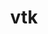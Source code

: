 ---
title: "vtk"
layout: cache
categories: [package, develop]
meta: {"versions": ["8.2.1a", "9.3.1"], "compilers": ["gcc@=11.1.0", "gcc@=11.4.0", "msvc@=19.39.33523"], "oss": ["ubuntu20.04", "ubuntu22.04", "windows10.0.20348"], "platforms": ["linux", "windows"], "targets": ["x86_64", "x86_64_v3"], "stacks": ["data-vis-sdk", "e4s", "root", "windows-vis"], "num_specs": 78, "num_specs_by_stack": {"data-vis-sdk": 36, "root": 78, "e4s": 31, "windows-vis": 11}}
spec_details: [{"hash": "dtibuibyvfxbeoyydvciqwgbn7utls5s", "compiler": "gcc@=11.1.0", "versions": ["8.2.1a"], "os": "ubuntu20.04", "platform": "linux", "target": "x86_64_v3", "variants": ["build_system=cmake", "build_type=Release", "~examples", "~ffmpeg", "generator=make", "~ipo", "+mpi", "+opengl2", "patches=34960ef,36b22cd,3b47ee0,541dc51,760fd6d,9535683,b0c3cea,b790d00", "+python", "~qt", "~xdmf"], "stacks": ["data-vis-sdk", "root"], "size": "-", "tarball": "https://binaries.spack.io/develop/build_cache/linux-ubuntu20.04-x86_64_v3/gcc-11.1.0/vtk-8.2.1a/linux-ubuntu20.04-x86_64_v3-gcc-11.1.0-vtk-8.2.1a-dtibuibyvfxbeoyydvciqwgbn7utls5s.spack"}, {"hash": "qmrg2guao3kcjjprwsbniotdllp6gmqg", "compiler": "gcc@=11.1.0", "versions": ["8.2.1a"], "os": "ubuntu20.04", "platform": "linux", "target": "x86_64_v3", "variants": ["build_system=cmake", "build_type=Release", "~examples", "~ffmpeg", "generator=make", "~ipo", "+mpi", "+opengl2", "patches=34960ef,36b22cd,3b47ee0,541dc51,760fd6d,9535683,a4c63c6,b0c3cea,b790d00", "+python", "~qt", "~xdmf"], "stacks": ["data-vis-sdk", "root"], "size": "-", "tarball": "https://binaries.spack.io/develop/build_cache/linux-ubuntu20.04-x86_64_v3/gcc-11.1.0/vtk-8.2.1a/linux-ubuntu20.04-x86_64_v3-gcc-11.1.0-vtk-8.2.1a-qmrg2guao3kcjjprwsbniotdllp6gmqg.spack"}, {"hash": "ez53ps5dmzhy2ggfinj6kkqxgnhst5b7", "compiler": "gcc@=11.1.0", "versions": ["8.2.1a"], "os": "ubuntu20.04", "platform": "linux", "target": "x86_64_v3", "variants": ["build_system=cmake", "build_type=Release", "~examples", "~ffmpeg", "generator=make", "~ipo", "+mpi", "+opengl2", "patches=34960ef,36b22cd,3b47ee0,541dc51,760fd6d,9535683,b0c3cea,b790d00", "+python", "~qt", "~xdmf"], "stacks": ["data-vis-sdk", "root"], "size": "-", "tarball": "https://binaries.spack.io/develop/build_cache/linux-ubuntu20.04-x86_64_v3/gcc-11.1.0/vtk-8.2.1a/linux-ubuntu20.04-x86_64_v3-gcc-11.1.0-vtk-8.2.1a-ez53ps5dmzhy2ggfinj6kkqxgnhst5b7.spack"}, {"hash": "3dxdlozc6yyfsyhoevqzj4npjmpwhcex", "compiler": "gcc@=11.1.0", "versions": ["8.2.1a"], "os": "ubuntu20.04", "platform": "linux", "target": "x86_64_v3", "variants": ["build_system=cmake", "build_type=Release", "~examples", "~ffmpeg", "generator=make", "~ipo", "+mpi", "+opengl2", "patches=34960ef,36b22cd,3b47ee0,541dc51,760fd6d,9535683,a4c63c6,b0c3cea,b790d00", "+python", "~qt", "~xdmf"], "stacks": ["data-vis-sdk", "root"], "size": "-", "tarball": "https://binaries.spack.io/develop/build_cache/linux-ubuntu20.04-x86_64_v3/gcc-11.1.0/vtk-8.2.1a/linux-ubuntu20.04-x86_64_v3-gcc-11.1.0-vtk-8.2.1a-3dxdlozc6yyfsyhoevqzj4npjmpwhcex.spack"}, {"hash": "7rfsmp5bly45vnjk7fadqe46ulaplkeb", "compiler": "gcc@=11.1.0", "versions": ["8.2.1a"], "os": "ubuntu20.04", "platform": "linux", "target": "x86_64_v3", "variants": ["build_system=cmake", "build_type=Release", "~examples", "~ffmpeg", "generator=make", "~ipo", "+mpi", "+opengl2", "patches=34960ef,36b22cd,3b47ee0,541dc51,760fd6d,9535683,a4c63c6,b0c3cea,b790d00", "+python", "~qt", "~xdmf"], "stacks": ["data-vis-sdk", "root"], "size": "-", "tarball": "https://binaries.spack.io/develop/build_cache/linux-ubuntu20.04-x86_64_v3/gcc-11.1.0/vtk-8.2.1a/linux-ubuntu20.04-x86_64_v3-gcc-11.1.0-vtk-8.2.1a-7rfsmp5bly45vnjk7fadqe46ulaplkeb.spack"}, {"hash": "l4nyo5gpu24xz6gy6cmth3a4hfn2jsd5", "compiler": "gcc@=11.1.0", "versions": ["8.2.1a"], "os": "ubuntu20.04", "platform": "linux", "target": "x86_64_v3", "variants": ["build_system=cmake", "build_type=Release", "~examples", "~ffmpeg", "generator=make", "~ipo", "+mpi", "+opengl2", "patches=34960ef,36b22cd,3b47ee0,541dc51,760fd6d,9535683,a4c63c6,b0c3cea,b790d00", "+python", "~qt", "~xdmf"], "stacks": ["data-vis-sdk", "root"], "size": "-", "tarball": "https://binaries.spack.io/develop/build_cache/linux-ubuntu20.04-x86_64_v3/gcc-11.1.0/vtk-8.2.1a/linux-ubuntu20.04-x86_64_v3-gcc-11.1.0-vtk-8.2.1a-l4nyo5gpu24xz6gy6cmth3a4hfn2jsd5.spack"}, {"hash": "d4slcvg7zuoewefcitapblc2ar3gafff", "compiler": "gcc@=11.1.0", "versions": ["8.2.1a"], "os": "ubuntu20.04", "platform": "linux", "target": "x86_64_v3", "variants": ["build_system=cmake", "build_type=Release", "~examples", "~ffmpeg", "generator=make", "~ipo", "+mpi", "+opengl2", "patches=34960ef,36b22cd,3b47ee0,541dc51,760fd6d,9535683,a4c63c6,b0c3cea,b790d00", "+python", "~qt", "~xdmf"], "stacks": ["data-vis-sdk", "root"], "size": "-", "tarball": "https://binaries.spack.io/develop/build_cache/linux-ubuntu20.04-x86_64_v3/gcc-11.1.0/vtk-8.2.1a/linux-ubuntu20.04-x86_64_v3-gcc-11.1.0-vtk-8.2.1a-d4slcvg7zuoewefcitapblc2ar3gafff.spack"}, {"hash": "ufjmxrrnkblgf4k3mtolgx6u6ohylhej", "compiler": "gcc@=11.1.0", "versions": ["8.2.1a"], "os": "ubuntu20.04", "platform": "linux", "target": "x86_64_v3", "variants": ["build_system=cmake", "build_type=Release", "~examples", "~ffmpeg", "generator=make", "~ipo", "+mpi", "+opengl2", "patches=34960ef,36b22cd,3b47ee0,541dc51,760fd6d,9535683,b0c3cea,b790d00", "+python", "~qt", "~xdmf"], "stacks": ["data-vis-sdk", "root"], "size": "-", "tarball": "https://binaries.spack.io/develop/build_cache/linux-ubuntu20.04-x86_64_v3/gcc-11.1.0/vtk-8.2.1a/linux-ubuntu20.04-x86_64_v3-gcc-11.1.0-vtk-8.2.1a-ufjmxrrnkblgf4k3mtolgx6u6ohylhej.spack"}, {"hash": "y6nl24hauam4zmtglei3w2evdmbswuo7", "compiler": "gcc@=11.1.0", "versions": ["8.2.1a"], "os": "ubuntu20.04", "platform": "linux", "target": "x86_64_v3", "variants": ["build_system=cmake", "build_type=Release", "~examples", "~ffmpeg", "generator=make", "~ipo", "+mpi", "+opengl2", "patches=34960ef,36b22cd,3b47ee0,541dc51,760fd6d,9535683,b0c3cea,b790d00", "+python", "~qt", "~xdmf"], "stacks": ["data-vis-sdk", "root"], "size": "-", "tarball": "https://binaries.spack.io/develop/build_cache/linux-ubuntu20.04-x86_64_v3/gcc-11.1.0/vtk-8.2.1a/linux-ubuntu20.04-x86_64_v3-gcc-11.1.0-vtk-8.2.1a-y6nl24hauam4zmtglei3w2evdmbswuo7.spack"}, {"hash": "5oxscwvuux4hqncyci2eyetj3slgl3sv", "compiler": "gcc@=11.1.0", "versions": ["8.2.1a"], "os": "ubuntu20.04", "platform": "linux", "target": "x86_64_v3", "variants": ["build_system=cmake", "build_type=Release", "~examples", "~ffmpeg", "generator=make", "~ipo", "+mpi", "+opengl2", "patches=34960ef,36b22cd,3b47ee0,541dc51,760fd6d,9535683,a4c63c6,b0c3cea,b790d00", "+python", "~qt", "~xdmf"], "stacks": ["data-vis-sdk", "root"], "size": "-", "tarball": "https://binaries.spack.io/develop/build_cache/linux-ubuntu20.04-x86_64_v3/gcc-11.1.0/vtk-8.2.1a/linux-ubuntu20.04-x86_64_v3-gcc-11.1.0-vtk-8.2.1a-5oxscwvuux4hqncyci2eyetj3slgl3sv.spack"}, {"hash": "2zxckr3oznlnhbnrszmo4cwf24atrv4s", "compiler": "gcc@=11.1.0", "versions": ["8.2.1a"], "os": "ubuntu20.04", "platform": "linux", "target": "x86_64_v3", "variants": ["build_system=cmake", "build_type=Release", "~examples", "~ffmpeg", "generator=make", "~ipo", "+mpi", "+opengl2", "patches=34960ef,36b22cd,3b47ee0,541dc51,760fd6d,9535683,b0c3cea,b790d00", "+python", "~qt", "~xdmf"], "stacks": ["data-vis-sdk", "root"], "size": "-", "tarball": "https://binaries.spack.io/develop/build_cache/linux-ubuntu20.04-x86_64_v3/gcc-11.1.0/vtk-8.2.1a/linux-ubuntu20.04-x86_64_v3-gcc-11.1.0-vtk-8.2.1a-2zxckr3oznlnhbnrszmo4cwf24atrv4s.spack"}, {"hash": "5konkbnrtgwrsnsc4rbsyoocvjajufkx", "compiler": "gcc@=11.1.0", "versions": ["8.2.1a"], "os": "ubuntu20.04", "platform": "linux", "target": "x86_64_v3", "variants": ["build_system=cmake", "build_type=Release", "~examples", "~ffmpeg", "generator=make", "~ipo", "+mpi", "+opengl2", "patches=34960ef,36b22cd,3b47ee0,541dc51,760fd6d,9535683,b0c3cea,b790d00", "+python", "~qt", "~xdmf"], "stacks": ["data-vis-sdk", "root"], "size": "-", "tarball": "https://binaries.spack.io/develop/build_cache/linux-ubuntu20.04-x86_64_v3/gcc-11.1.0/vtk-8.2.1a/linux-ubuntu20.04-x86_64_v3-gcc-11.1.0-vtk-8.2.1a-5konkbnrtgwrsnsc4rbsyoocvjajufkx.spack"}, {"hash": "rowd7y5hitoxj2agwyhzuqrh3qrab4va", "compiler": "gcc@=11.1.0", "versions": ["8.2.1a"], "os": "ubuntu20.04", "platform": "linux", "target": "x86_64_v3", "variants": ["build_system=cmake", "build_type=Release", "~examples", "~ffmpeg", "generator=make", "~ipo", "+mpi", "+opengl2", "patches=34960ef,36b22cd,3b47ee0,541dc51,760fd6d,9535683,a4c63c6,b0c3cea,b790d00", "+python", "~qt", "~xdmf"], "stacks": ["data-vis-sdk", "root"], "size": "-", "tarball": "https://binaries.spack.io/develop/build_cache/linux-ubuntu20.04-x86_64_v3/gcc-11.1.0/vtk-8.2.1a/linux-ubuntu20.04-x86_64_v3-gcc-11.1.0-vtk-8.2.1a-rowd7y5hitoxj2agwyhzuqrh3qrab4va.spack"}, {"hash": "g2eyttvewka2ep6e3tbdpdtwcheh4bjr", "compiler": "gcc@=11.1.0", "versions": ["8.2.1a"], "os": "ubuntu20.04", "platform": "linux", "target": "x86_64_v3", "variants": ["build_system=cmake", "build_type=Release", "~examples", "~ffmpeg", "generator=make", "~ipo", "+mpi", "+opengl2", "patches=34960ef,36b22cd,3b47ee0,541dc51,760fd6d,9535683,b0c3cea,b790d00", "+python", "~qt", "~xdmf"], "stacks": ["data-vis-sdk", "root"], "size": "-", "tarball": "https://binaries.spack.io/develop/build_cache/linux-ubuntu20.04-x86_64_v3/gcc-11.1.0/vtk-8.2.1a/linux-ubuntu20.04-x86_64_v3-gcc-11.1.0-vtk-8.2.1a-g2eyttvewka2ep6e3tbdpdtwcheh4bjr.spack"}, {"hash": "icj5dul5y6lwcwmt6gfgega5arznjcty", "compiler": "gcc@=11.1.0", "versions": ["8.2.1a"], "os": "ubuntu20.04", "platform": "linux", "target": "x86_64_v3", "variants": ["build_system=cmake", "build_type=Release", "~examples", "~ffmpeg", "generator=make", "~ipo", "+mpi", "+opengl2", "patches=34960ef,36b22cd,3b47ee0,541dc51,760fd6d,9535683,b0c3cea,b790d00", "+python", "~qt", "~xdmf"], "stacks": ["data-vis-sdk", "root"], "size": "-", "tarball": "https://binaries.spack.io/develop/build_cache/linux-ubuntu20.04-x86_64_v3/gcc-11.1.0/vtk-8.2.1a/linux-ubuntu20.04-x86_64_v3-gcc-11.1.0-vtk-8.2.1a-icj5dul5y6lwcwmt6gfgega5arznjcty.spack"}, {"hash": "zjivbym7bsezip6czlefxrb2j74d3wta", "compiler": "gcc@=11.1.0", "versions": ["8.2.1a"], "os": "ubuntu20.04", "platform": "linux", "target": "x86_64_v3", "variants": ["build_system=cmake", "build_type=Release", "~examples", "~ffmpeg", "generator=make", "~ipo", "+mpi", "+opengl2", "patches=34960ef,36b22cd,3b47ee0,541dc51,760fd6d,9535683,a4c63c6,b0c3cea,b790d00", "+python", "~qt", "~xdmf"], "stacks": ["data-vis-sdk", "root"], "size": "-", "tarball": "https://binaries.spack.io/develop/build_cache/linux-ubuntu20.04-x86_64_v3/gcc-11.1.0/vtk-8.2.1a/linux-ubuntu20.04-x86_64_v3-gcc-11.1.0-vtk-8.2.1a-zjivbym7bsezip6czlefxrb2j74d3wta.spack"}, {"hash": "rug5hvloqzzkkamncxcxwgkcuigips7i", "compiler": "gcc@=11.1.0", "versions": ["8.2.1a"], "os": "ubuntu20.04", "platform": "linux", "target": "x86_64_v3", "variants": ["build_system=cmake", "build_type=Release", "~examples", "~ffmpeg", "generator=make", "~ipo", "+mpi", "+opengl2", "patches=34960ef,36b22cd,3b47ee0,541dc51,760fd6d,9535683,a4c63c6,b0c3cea,b790d00", "+python", "~qt", "~xdmf"], "stacks": ["data-vis-sdk", "root"], "size": "-", "tarball": "https://binaries.spack.io/develop/build_cache/linux-ubuntu20.04-x86_64_v3/gcc-11.1.0/vtk-8.2.1a/linux-ubuntu20.04-x86_64_v3-gcc-11.1.0-vtk-8.2.1a-rug5hvloqzzkkamncxcxwgkcuigips7i.spack"}, {"hash": "2g5e4v7qqgtekgvmvmh6n62nl7dha2x2", "compiler": "gcc@=11.1.0", "versions": ["8.2.1a"], "os": "ubuntu20.04", "platform": "linux", "target": "x86_64_v3", "variants": ["build_system=cmake", "build_type=Release", "~examples", "~ffmpeg", "generator=make", "~ipo", "+mpi", "+opengl2", "patches=34960ef,36b22cd,3b47ee0,541dc51,760fd6d,9535683,b0c3cea,b790d00", "+python", "~qt", "~xdmf"], "stacks": ["data-vis-sdk", "root"], "size": "-", "tarball": "https://binaries.spack.io/develop/build_cache/linux-ubuntu20.04-x86_64_v3/gcc-11.1.0/vtk-8.2.1a/linux-ubuntu20.04-x86_64_v3-gcc-11.1.0-vtk-8.2.1a-2g5e4v7qqgtekgvmvmh6n62nl7dha2x2.spack"}, {"hash": "vp57fwstsutsqs7uxgyg77hz4zf4zus6", "compiler": "gcc@=11.1.0", "versions": ["8.2.1a"], "os": "ubuntu20.04", "platform": "linux", "target": "x86_64_v3", "variants": ["build_system=cmake", "build_type=Release", "~examples", "~ffmpeg", "generator=make", "~ipo", "+mpi", "+opengl2", "patches=34960ef,36b22cd,3b47ee0,541dc51,760fd6d,9535683,a4c63c6,b0c3cea,b790d00", "+python", "~qt", "~xdmf"], "stacks": ["data-vis-sdk", "root"], "size": "-", "tarball": "https://binaries.spack.io/develop/build_cache/linux-ubuntu20.04-x86_64_v3/gcc-11.1.0/vtk-8.2.1a/linux-ubuntu20.04-x86_64_v3-gcc-11.1.0-vtk-8.2.1a-vp57fwstsutsqs7uxgyg77hz4zf4zus6.spack"}, {"hash": "cdm7afrfrzd4g5gicctfjgar5mdfmkca", "compiler": "gcc@=11.1.0", "versions": ["8.2.1a"], "os": "ubuntu20.04", "platform": "linux", "target": "x86_64_v3", "variants": ["build_system=cmake", "build_type=Release", "~examples", "~ffmpeg", "generator=make", "~ipo", "+mpi", "+opengl2", "patches=34960ef,36b22cd,3b47ee0,541dc51,760fd6d,9535683,b0c3cea,b790d00", "+python", "~qt", "~xdmf"], "stacks": ["data-vis-sdk", "root"], "size": "-", "tarball": "https://binaries.spack.io/develop/build_cache/linux-ubuntu20.04-x86_64_v3/gcc-11.1.0/vtk-8.2.1a/linux-ubuntu20.04-x86_64_v3-gcc-11.1.0-vtk-8.2.1a-cdm7afrfrzd4g5gicctfjgar5mdfmkca.spack"}, {"hash": "f354lxrmbifs6mbyp3jdzyhhwcx3rxuj", "compiler": "gcc@=11.1.0", "versions": ["8.2.1a"], "os": "ubuntu20.04", "platform": "linux", "target": "x86_64_v3", "variants": ["build_system=cmake", "build_type=Release", "~examples", "~ffmpeg", "generator=make", "~ipo", "+mpi", "+opengl2", "patches=34960ef,36b22cd,3b47ee0,541dc51,760fd6d,9535683,b0c3cea,b790d00", "+python", "~qt", "~xdmf"], "stacks": ["data-vis-sdk", "root"], "size": "-", "tarball": "https://binaries.spack.io/develop/build_cache/linux-ubuntu20.04-x86_64_v3/gcc-11.1.0/vtk-8.2.1a/linux-ubuntu20.04-x86_64_v3-gcc-11.1.0-vtk-8.2.1a-f354lxrmbifs6mbyp3jdzyhhwcx3rxuj.spack"}, {"hash": "doqo4ec6kiryiohsnke3qhxxp6ef7w7g", "compiler": "gcc@=11.1.0", "versions": ["8.2.1a"], "os": "ubuntu20.04", "platform": "linux", "target": "x86_64_v3", "variants": ["build_system=cmake", "build_type=Release", "~examples", "~ffmpeg", "generator=make", "~ipo", "+mpi", "+opengl2", "patches=34960ef,36b22cd,3b47ee0,541dc51,760fd6d,9535683,b0c3cea,b790d00", "+python", "~qt", "~xdmf"], "stacks": ["data-vis-sdk", "root"], "size": "-", "tarball": "https://binaries.spack.io/develop/build_cache/linux-ubuntu20.04-x86_64_v3/gcc-11.1.0/vtk-8.2.1a/linux-ubuntu20.04-x86_64_v3-gcc-11.1.0-vtk-8.2.1a-doqo4ec6kiryiohsnke3qhxxp6ef7w7g.spack"}, {"hash": "4ysxcjnktueho24ddtq3gl7qqgodnkoz", "compiler": "gcc@=11.1.0", "versions": ["8.2.1a"], "os": "ubuntu20.04", "platform": "linux", "target": "x86_64_v3", "variants": ["build_system=cmake", "build_type=Release", "~examples", "~ffmpeg", "generator=make", "~ipo", "+mpi", "+opengl2", "patches=34960ef,36b22cd,3b47ee0,541dc51,760fd6d,9535683,a4c63c6,b0c3cea,b790d00", "+python", "~qt", "~xdmf"], "stacks": ["data-vis-sdk", "root"], "size": "-", "tarball": "https://binaries.spack.io/develop/build_cache/linux-ubuntu20.04-x86_64_v3/gcc-11.1.0/vtk-8.2.1a/linux-ubuntu20.04-x86_64_v3-gcc-11.1.0-vtk-8.2.1a-4ysxcjnktueho24ddtq3gl7qqgodnkoz.spack"}, {"hash": "a2fux6iasozuv3na2rk3sx3xywupgswy", "compiler": "gcc@=11.1.0", "versions": ["8.2.1a"], "os": "ubuntu20.04", "platform": "linux", "target": "x86_64_v3", "variants": ["build_system=cmake", "build_type=Release", "~examples", "~ffmpeg", "generator=make", "~ipo", "+mpi", "+opengl2", "patches=34960ef,36b22cd,3b47ee0,541dc51,760fd6d,9535683,b0c3cea,b790d00", "+python", "~qt", "~xdmf"], "stacks": ["data-vis-sdk", "root"], "size": "-", "tarball": "https://binaries.spack.io/develop/build_cache/linux-ubuntu20.04-x86_64_v3/gcc-11.1.0/vtk-8.2.1a/linux-ubuntu20.04-x86_64_v3-gcc-11.1.0-vtk-8.2.1a-a2fux6iasozuv3na2rk3sx3xywupgswy.spack"}, {"hash": "ejtc4grr4k62ml4e4lvunpr45e7azy4h", "compiler": "gcc@=11.1.0", "versions": ["8.2.1a"], "os": "ubuntu20.04", "platform": "linux", "target": "x86_64_v3", "variants": ["build_system=cmake", "build_type=Release", "~examples", "~ffmpeg", "generator=make", "~ipo", "+mpi", "+opengl2", "patches=34960ef,36b22cd,3b47ee0,541dc51,760fd6d,9535683,a4c63c6,b0c3cea,b790d00", "+python", "~qt", "~xdmf"], "stacks": ["data-vis-sdk", "root"], "size": "-", "tarball": "https://binaries.spack.io/develop/build_cache/linux-ubuntu20.04-x86_64_v3/gcc-11.1.0/vtk-8.2.1a/linux-ubuntu20.04-x86_64_v3-gcc-11.1.0-vtk-8.2.1a-ejtc4grr4k62ml4e4lvunpr45e7azy4h.spack"}, {"hash": "rfau7vdsmz7r2hg2epnyhz5kb6k2yek5", "compiler": "gcc@=11.1.0", "versions": ["8.2.1a"], "os": "ubuntu20.04", "platform": "linux", "target": "x86_64_v3", "variants": ["build_system=cmake", "build_type=Release", "~examples", "~ffmpeg", "generator=make", "~ipo", "+mpi", "+opengl2", "patches=34960ef,36b22cd,3b47ee0,541dc51,760fd6d,9535683,a4c63c6,b0c3cea,b790d00", "+python", "~qt", "~xdmf"], "stacks": ["data-vis-sdk", "root"], "size": "-", "tarball": "https://binaries.spack.io/develop/build_cache/linux-ubuntu20.04-x86_64_v3/gcc-11.1.0/vtk-8.2.1a/linux-ubuntu20.04-x86_64_v3-gcc-11.1.0-vtk-8.2.1a-rfau7vdsmz7r2hg2epnyhz5kb6k2yek5.spack"}, {"hash": "mfc7gwpdzh7teaaflryyediux3clozfy", "compiler": "gcc@=11.1.0", "versions": ["8.2.1a"], "os": "ubuntu20.04", "platform": "linux", "target": "x86_64_v3", "variants": ["build_system=cmake", "build_type=Release", "~examples", "~ffmpeg", "generator=make", "~ipo", "+mpi", "+opengl2", "patches=34960ef,36b22cd,3b47ee0,541dc51,760fd6d,9535683,b0c3cea,b790d00", "+python", "~qt", "~xdmf"], "stacks": ["data-vis-sdk", "root"], "size": "-", "tarball": "https://binaries.spack.io/develop/build_cache/linux-ubuntu20.04-x86_64_v3/gcc-11.1.0/vtk-8.2.1a/linux-ubuntu20.04-x86_64_v3-gcc-11.1.0-vtk-8.2.1a-mfc7gwpdzh7teaaflryyediux3clozfy.spack"}, {"hash": "de3zvwvzftijkhsrrp5c7crtta6rezuk", "compiler": "gcc@=11.1.0", "versions": ["8.2.1a"], "os": "ubuntu20.04", "platform": "linux", "target": "x86_64_v3", "variants": ["build_system=cmake", "build_type=Release", "~examples", "~ffmpeg", "generator=make", "~ipo", "+mpi", "+opengl2", "patches=34960ef,36b22cd,3b47ee0,541dc51,760fd6d,9535683,a4c63c6,b0c3cea,b790d00", "+python", "~qt", "~xdmf"], "stacks": ["data-vis-sdk", "root"], "size": "-", "tarball": "https://binaries.spack.io/develop/build_cache/linux-ubuntu20.04-x86_64_v3/gcc-11.1.0/vtk-8.2.1a/linux-ubuntu20.04-x86_64_v3-gcc-11.1.0-vtk-8.2.1a-de3zvwvzftijkhsrrp5c7crtta6rezuk.spack"}, {"hash": "j46ilntk5skrowktciuteau6w3r2bgpr", "compiler": "gcc@=11.1.0", "versions": ["8.2.1a"], "os": "ubuntu20.04", "platform": "linux", "target": "x86_64_v3", "variants": ["build_system=cmake", "build_type=Release", "~examples", "~ffmpeg", "generator=make", "~ipo", "+mpi", "+opengl2", "patches=34960ef,36b22cd,3b47ee0,541dc51,760fd6d,9535683,a4c63c6,b0c3cea,b790d00", "+python", "~qt", "~xdmf"], "stacks": ["data-vis-sdk", "root"], "size": "-", "tarball": "https://binaries.spack.io/develop/build_cache/linux-ubuntu20.04-x86_64_v3/gcc-11.1.0/vtk-8.2.1a/linux-ubuntu20.04-x86_64_v3-gcc-11.1.0-vtk-8.2.1a-j46ilntk5skrowktciuteau6w3r2bgpr.spack"}, {"hash": "bt7pvmhshgf2syqc5gshd775sktir47y", "compiler": "gcc@=11.1.0", "versions": ["8.2.1a"], "os": "ubuntu20.04", "platform": "linux", "target": "x86_64_v3", "variants": ["build_system=cmake", "build_type=Release", "~examples", "~ffmpeg", "generator=make", "~ipo", "+mpi", "+opengl2", "patches=34960ef,36b22cd,3b47ee0,541dc51,760fd6d,9535683,b0c3cea,b790d00", "+python", "~qt", "~xdmf"], "stacks": ["data-vis-sdk", "root"], "size": "-", "tarball": "https://binaries.spack.io/develop/build_cache/linux-ubuntu20.04-x86_64_v3/gcc-11.1.0/vtk-8.2.1a/linux-ubuntu20.04-x86_64_v3-gcc-11.1.0-vtk-8.2.1a-bt7pvmhshgf2syqc5gshd775sktir47y.spack"}, {"hash": "tuh4n52gdtq2xakhuykhijw3vr6a7hfr", "compiler": "gcc@=11.1.0", "versions": ["8.2.1a"], "os": "ubuntu20.04", "platform": "linux", "target": "x86_64_v3", "variants": ["build_system=cmake", "build_type=Release", "~examples", "~ffmpeg", "generator=make", "~ipo", "+mpi", "+opengl2", "patches=34960ef,36b22cd,3b47ee0,541dc51,760fd6d,9535683,b0c3cea,b790d00", "+python", "~qt", "~xdmf"], "stacks": ["data-vis-sdk", "root"], "size": "-", "tarball": "https://binaries.spack.io/develop/build_cache/linux-ubuntu20.04-x86_64_v3/gcc-11.1.0/vtk-8.2.1a/linux-ubuntu20.04-x86_64_v3-gcc-11.1.0-vtk-8.2.1a-tuh4n52gdtq2xakhuykhijw3vr6a7hfr.spack"}, {"hash": "lpocqhob4sraluq7rximbzv2xchoi3ed", "compiler": "gcc@=11.1.0", "versions": ["8.2.1a"], "os": "ubuntu20.04", "platform": "linux", "target": "x86_64_v3", "variants": ["build_system=cmake", "build_type=Release", "~examples", "~ffmpeg", "generator=make", "~ipo", "+mpi", "+opengl2", "patches=34960ef,36b22cd,3b47ee0,541dc51,760fd6d,9535683,b0c3cea,b790d00", "+python", "~qt", "~xdmf"], "stacks": ["data-vis-sdk", "root"], "size": "-", "tarball": "https://binaries.spack.io/develop/build_cache/linux-ubuntu20.04-x86_64_v3/gcc-11.1.0/vtk-8.2.1a/linux-ubuntu20.04-x86_64_v3-gcc-11.1.0-vtk-8.2.1a-lpocqhob4sraluq7rximbzv2xchoi3ed.spack"}, {"hash": "oplwp2jmggaz443woixdn5cyobjnjpd6", "compiler": "gcc@=11.1.0", "versions": ["8.2.1a"], "os": "ubuntu20.04", "platform": "linux", "target": "x86_64_v3", "variants": ["build_system=cmake", "build_type=Release", "~examples", "~ffmpeg", "generator=make", "~ipo", "+mpi", "+opengl2", "patches=34960ef,36b22cd,3b47ee0,541dc51,760fd6d,9535683,b0c3cea,b790d00", "+python", "~qt", "~xdmf"], "stacks": ["data-vis-sdk", "root"], "size": "-", "tarball": "https://binaries.spack.io/develop/build_cache/linux-ubuntu20.04-x86_64_v3/gcc-11.1.0/vtk-8.2.1a/linux-ubuntu20.04-x86_64_v3-gcc-11.1.0-vtk-8.2.1a-oplwp2jmggaz443woixdn5cyobjnjpd6.spack"}, {"hash": "phhkpzwvwrf5onfjd6pms2egovo62gyz", "compiler": "gcc@=11.1.0", "versions": ["8.2.1a"], "os": "ubuntu20.04", "platform": "linux", "target": "x86_64_v3", "variants": ["build_system=cmake", "build_type=Release", "~examples", "~ffmpeg", "generator=make", "~ipo", "+mpi", "+opengl2", "patches=34960ef,36b22cd,3b47ee0,541dc51,760fd6d,9535683,a4c63c6,b0c3cea,b790d00", "+python", "~qt", "~xdmf"], "stacks": ["data-vis-sdk", "root"], "size": "-", "tarball": "https://binaries.spack.io/develop/build_cache/linux-ubuntu20.04-x86_64_v3/gcc-11.1.0/vtk-8.2.1a/linux-ubuntu20.04-x86_64_v3-gcc-11.1.0-vtk-8.2.1a-phhkpzwvwrf5onfjd6pms2egovo62gyz.spack"}, {"hash": "i5rxewqzofycurphlcntk2jb7ubih2vm", "compiler": "gcc@=11.1.0", "versions": ["8.2.1a"], "os": "ubuntu20.04", "platform": "linux", "target": "x86_64_v3", "variants": ["build_system=cmake", "build_type=Release", "~examples", "~ffmpeg", "generator=make", "~ipo", "+mpi", "+opengl2", "patches=34960ef,36b22cd,3b47ee0,541dc51,760fd6d,9535683,a4c63c6,b0c3cea,b790d00", "+python", "~qt", "~xdmf"], "stacks": ["data-vis-sdk", "root"], "size": "-", "tarball": "https://binaries.spack.io/develop/build_cache/linux-ubuntu20.04-x86_64_v3/gcc-11.1.0/vtk-8.2.1a/linux-ubuntu20.04-x86_64_v3-gcc-11.1.0-vtk-8.2.1a-i5rxewqzofycurphlcntk2jb7ubih2vm.spack"}, {"hash": "65pydopehdhvma5g4fvhyzunfh6gbaxx", "compiler": "gcc@=11.1.0", "versions": ["8.2.1a"], "os": "ubuntu20.04", "platform": "linux", "target": "x86_64_v3", "variants": ["build_system=cmake", "build_type=Release", "~examples", "~ffmpeg", "generator=make", "~ipo", "+mpi", "+opengl2", "patches=34960ef,36b22cd,3b47ee0,541dc51,760fd6d,9535683,a4c63c6,b0c3cea,b790d00", "+python", "~qt", "~xdmf"], "stacks": ["data-vis-sdk", "root"], "size": "-", "tarball": "https://binaries.spack.io/develop/build_cache/linux-ubuntu20.04-x86_64_v3/gcc-11.1.0/vtk-8.2.1a/linux-ubuntu20.04-x86_64_v3-gcc-11.1.0-vtk-8.2.1a-65pydopehdhvma5g4fvhyzunfh6gbaxx.spack"}, {"hash": "w7khg7sjychq4wnbq2k3kxolxelwwero", "compiler": "gcc@=11.4.0", "versions": ["8.2.1a"], "os": "ubuntu22.04", "platform": "linux", "target": "x86_64_v3", "variants": ["build_system=cmake", "build_type=Release", "~examples", "~ffmpeg", "generator=make", "~ipo", "+mpi", "+opengl2", "patches=34960ef,36b22cd,3b47ee0,541dc51,760fd6d,9535683,b0c3cea,b790d00", "+python", "~qt", "~xdmf"], "stacks": ["e4s", "root"], "size": "-", "tarball": "https://binaries.spack.io/develop/build_cache/linux-ubuntu22.04-x86_64_v3/gcc-11.4.0/vtk-8.2.1a/linux-ubuntu22.04-x86_64_v3-gcc-11.4.0-vtk-8.2.1a-w7khg7sjychq4wnbq2k3kxolxelwwero.spack"}, {"hash": "sycylkdaqhihptjtdddmxrgvsiilxefr", "compiler": "gcc@=11.4.0", "versions": ["8.2.1a"], "os": "ubuntu22.04", "platform": "linux", "target": "x86_64_v3", "variants": ["build_system=cmake", "build_type=Release", "~examples", "~ffmpeg", "generator=make", "~ipo", "+mpi", "+opengl2", "patches=34960ef,36b22cd,3b47ee0,541dc51,760fd6d,9535683,b0c3cea,b790d00", "+python", "~qt", "~xdmf"], "stacks": ["e4s", "root"], "size": "-", "tarball": "https://binaries.spack.io/develop/build_cache/linux-ubuntu22.04-x86_64_v3/gcc-11.4.0/vtk-8.2.1a/linux-ubuntu22.04-x86_64_v3-gcc-11.4.0-vtk-8.2.1a-sycylkdaqhihptjtdddmxrgvsiilxefr.spack"}, {"hash": "aawop4pgz7niznw4h34azexe7oj5hglq", "compiler": "gcc@=11.4.0", "versions": ["8.2.1a"], "os": "ubuntu22.04", "platform": "linux", "target": "x86_64_v3", "variants": ["build_system=cmake", "build_type=Release", "~examples", "~ffmpeg", "generator=make", "~ipo", "+mpi", "+opengl2", "patches=34960ef,36b22cd,3b47ee0,541dc51,760fd6d,9535683,b0c3cea,b790d00", "+python", "~qt", "~xdmf"], "stacks": ["e4s", "root"], "size": "-", "tarball": "https://binaries.spack.io/develop/build_cache/linux-ubuntu22.04-x86_64_v3/gcc-11.4.0/vtk-8.2.1a/linux-ubuntu22.04-x86_64_v3-gcc-11.4.0-vtk-8.2.1a-aawop4pgz7niznw4h34azexe7oj5hglq.spack"}, {"hash": "hsqsosmxaxz5mqbvuomhl2hy4xbu27xk", "compiler": "gcc@=11.4.0", "versions": ["8.2.1a"], "os": "ubuntu22.04", "platform": "linux", "target": "x86_64_v3", "variants": ["build_system=cmake", "build_type=Release", "~examples", "~ffmpeg", "generator=make", "~ipo", "+mpi", "+opengl2", "patches=34960ef,36b22cd,3b47ee0,541dc51,760fd6d,9535683,b0c3cea,b790d00", "+python", "~qt", "~xdmf"], "stacks": ["e4s", "root"], "size": "-", "tarball": "https://binaries.spack.io/develop/build_cache/linux-ubuntu22.04-x86_64_v3/gcc-11.4.0/vtk-8.2.1a/linux-ubuntu22.04-x86_64_v3-gcc-11.4.0-vtk-8.2.1a-hsqsosmxaxz5mqbvuomhl2hy4xbu27xk.spack"}, {"hash": "gvtytsit47dmkflvesv32amculjzhige", "compiler": "gcc@=11.4.0", "versions": ["8.2.1a"], "os": "ubuntu22.04", "platform": "linux", "target": "x86_64_v3", "variants": ["build_system=cmake", "build_type=Release", "~examples", "~ffmpeg", "generator=make", "~ipo", "+mpi", "+opengl2", "patches=34960ef,36b22cd,3b47ee0,541dc51,760fd6d,9535683,b0c3cea,b790d00", "+python", "~qt", "~xdmf"], "stacks": ["e4s", "root"], "size": "-", "tarball": "https://binaries.spack.io/develop/build_cache/linux-ubuntu22.04-x86_64_v3/gcc-11.4.0/vtk-8.2.1a/linux-ubuntu22.04-x86_64_v3-gcc-11.4.0-vtk-8.2.1a-gvtytsit47dmkflvesv32amculjzhige.spack"}, {"hash": "mk3p6t6hp54yiuy24zznv2petonefplq", "compiler": "gcc@=11.4.0", "versions": ["8.2.1a"], "os": "ubuntu22.04", "platform": "linux", "target": "x86_64_v3", "variants": ["build_system=cmake", "build_type=Release", "~examples", "~ffmpeg", "generator=make", "~ipo", "+mpi", "+opengl2", "patches=34960ef,36b22cd,3b47ee0,541dc51,760fd6d,9535683,b0c3cea,b790d00", "+python", "~qt", "~xdmf"], "stacks": ["e4s", "root"], "size": "-", "tarball": "https://binaries.spack.io/develop/build_cache/linux-ubuntu22.04-x86_64_v3/gcc-11.4.0/vtk-8.2.1a/linux-ubuntu22.04-x86_64_v3-gcc-11.4.0-vtk-8.2.1a-mk3p6t6hp54yiuy24zznv2petonefplq.spack"}, {"hash": "nomb26w3d2acpqoucki7czaayg2ygab4", "compiler": "gcc@=11.4.0", "versions": ["8.2.1a"], "os": "ubuntu22.04", "platform": "linux", "target": "x86_64_v3", "variants": ["build_system=cmake", "build_type=Release", "~examples", "~ffmpeg", "generator=make", "~ipo", "+mpi", "+opengl2", "patches=34960ef,36b22cd,3b47ee0,541dc51,760fd6d,9535683,b0c3cea,b790d00", "+python", "~qt", "~xdmf"], "stacks": ["e4s", "root"], "size": "-", "tarball": "https://binaries.spack.io/develop/build_cache/linux-ubuntu22.04-x86_64_v3/gcc-11.4.0/vtk-8.2.1a/linux-ubuntu22.04-x86_64_v3-gcc-11.4.0-vtk-8.2.1a-nomb26w3d2acpqoucki7czaayg2ygab4.spack"}, {"hash": "a7fpki5crxtoffl6ikveg4lmgwbhftwx", "compiler": "gcc@=11.4.0", "versions": ["8.2.1a"], "os": "ubuntu22.04", "platform": "linux", "target": "x86_64_v3", "variants": ["build_system=cmake", "build_type=Release", "~examples", "~ffmpeg", "generator=make", "~ipo", "+mpi", "+opengl2", "patches=34960ef,36b22cd,3b47ee0,541dc51,760fd6d,9535683,b0c3cea,b790d00", "+python", "~qt", "~xdmf"], "stacks": ["e4s", "root"], "size": "-", "tarball": "https://binaries.spack.io/develop/build_cache/linux-ubuntu22.04-x86_64_v3/gcc-11.4.0/vtk-8.2.1a/linux-ubuntu22.04-x86_64_v3-gcc-11.4.0-vtk-8.2.1a-a7fpki5crxtoffl6ikveg4lmgwbhftwx.spack"}, {"hash": "6pmtlwnyke5m4afdhbmicukbopxkujmg", "compiler": "gcc@=11.4.0", "versions": ["8.2.1a"], "os": "ubuntu22.04", "platform": "linux", "target": "x86_64_v3", "variants": ["build_system=cmake", "build_type=Release", "~examples", "~ffmpeg", "generator=make", "~ipo", "+mpi", "+opengl2", "patches=34960ef,36b22cd,3b47ee0,541dc51,760fd6d,9535683,b0c3cea,b790d00", "+python", "~qt", "~xdmf"], "stacks": ["e4s", "root"], "size": "-", "tarball": "https://binaries.spack.io/develop/build_cache/linux-ubuntu22.04-x86_64_v3/gcc-11.4.0/vtk-8.2.1a/linux-ubuntu22.04-x86_64_v3-gcc-11.4.0-vtk-8.2.1a-6pmtlwnyke5m4afdhbmicukbopxkujmg.spack"}, {"hash": "tzkcjebzdncxaqblhha2eribzq4dmbvw", "compiler": "gcc@=11.4.0", "versions": ["8.2.1a"], "os": "ubuntu22.04", "platform": "linux", "target": "x86_64_v3", "variants": ["build_system=cmake", "build_type=Release", "~examples", "~ffmpeg", "generator=make", "~ipo", "+mpi", "+opengl2", "patches=34960ef,36b22cd,3b47ee0,541dc51,760fd6d,9535683,b0c3cea,b790d00", "+python", "~qt", "~xdmf"], "stacks": ["e4s", "root"], "size": "-", "tarball": "https://binaries.spack.io/develop/build_cache/linux-ubuntu22.04-x86_64_v3/gcc-11.4.0/vtk-8.2.1a/linux-ubuntu22.04-x86_64_v3-gcc-11.4.0-vtk-8.2.1a-tzkcjebzdncxaqblhha2eribzq4dmbvw.spack"}, {"hash": "4wyomnqkk5e2tvoa5ww57i36jx3gbkt7", "compiler": "gcc@=11.4.0", "versions": ["8.2.1a"], "os": "ubuntu22.04", "platform": "linux", "target": "x86_64_v3", "variants": ["build_system=cmake", "build_type=Release", "~examples", "~ffmpeg", "generator=make", "~ipo", "+mpi", "+opengl2", "patches=34960ef,36b22cd,3b47ee0,541dc51,760fd6d,9535683,b0c3cea,b790d00", "+python", "~qt", "~xdmf"], "stacks": ["e4s", "root"], "size": "-", "tarball": "https://binaries.spack.io/develop/build_cache/linux-ubuntu22.04-x86_64_v3/gcc-11.4.0/vtk-8.2.1a/linux-ubuntu22.04-x86_64_v3-gcc-11.4.0-vtk-8.2.1a-4wyomnqkk5e2tvoa5ww57i36jx3gbkt7.spack"}, {"hash": "pm5a4yrwxkgx27x2mzhj47t7k327j3l6", "compiler": "gcc@=11.4.0", "versions": ["8.2.1a"], "os": "ubuntu22.04", "platform": "linux", "target": "x86_64_v3", "variants": ["build_system=cmake", "build_type=Release", "~examples", "~ffmpeg", "generator=make", "~ipo", "+mpi", "+opengl2", "patches=34960ef,36b22cd,3b47ee0,541dc51,760fd6d,9535683,b0c3cea,b790d00", "+python", "~qt", "~xdmf"], "stacks": ["e4s", "root"], "size": "-", "tarball": "https://binaries.spack.io/develop/build_cache/linux-ubuntu22.04-x86_64_v3/gcc-11.4.0/vtk-8.2.1a/linux-ubuntu22.04-x86_64_v3-gcc-11.4.0-vtk-8.2.1a-pm5a4yrwxkgx27x2mzhj47t7k327j3l6.spack"}, {"hash": "ymj5ugd5gk3c6rhwu55xmh7zrotuur7f", "compiler": "gcc@=11.4.0", "versions": ["8.2.1a"], "os": "ubuntu22.04", "platform": "linux", "target": "x86_64_v3", "variants": ["build_system=cmake", "build_type=Release", "~examples", "~ffmpeg", "generator=make", "~ipo", "+mpi", "+opengl2", "patches=34960ef,36b22cd,3b47ee0,541dc51,760fd6d,9535683,b0c3cea,b790d00", "+python", "~qt", "~xdmf"], "stacks": ["e4s", "root"], "size": "-", "tarball": "https://binaries.spack.io/develop/build_cache/linux-ubuntu22.04-x86_64_v3/gcc-11.4.0/vtk-8.2.1a/linux-ubuntu22.04-x86_64_v3-gcc-11.4.0-vtk-8.2.1a-ymj5ugd5gk3c6rhwu55xmh7zrotuur7f.spack"}, {"hash": "a4qc5s737okyfitexr4rg3z5l7w7top4", "compiler": "gcc@=11.4.0", "versions": ["8.2.1a"], "os": "ubuntu22.04", "platform": "linux", "target": "x86_64_v3", "variants": ["build_system=cmake", "build_type=Release", "~examples", "~ffmpeg", "generator=make", "~ipo", "+mpi", "+opengl2", "patches=34960ef,36b22cd,3b47ee0,541dc51,760fd6d,9535683,b0c3cea,b790d00", "+python", "~qt", "~xdmf"], "stacks": ["e4s", "root"], "size": "-", "tarball": "https://binaries.spack.io/develop/build_cache/linux-ubuntu22.04-x86_64_v3/gcc-11.4.0/vtk-8.2.1a/linux-ubuntu22.04-x86_64_v3-gcc-11.4.0-vtk-8.2.1a-a4qc5s737okyfitexr4rg3z5l7w7top4.spack"}, {"hash": "sctpwhox3whrwyay76ss6tjgxh7qzvpc", "compiler": "gcc@=11.4.0", "versions": ["8.2.1a"], "os": "ubuntu22.04", "platform": "linux", "target": "x86_64_v3", "variants": ["build_system=cmake", "build_type=Release", "~examples", "~ffmpeg", "generator=make", "~ipo", "+mpi", "+opengl2", "patches=34960ef,36b22cd,3b47ee0,541dc51,760fd6d,9535683,b0c3cea,b790d00", "+python", "~qt", "~xdmf"], "stacks": ["e4s", "root"], "size": "-", "tarball": "https://binaries.spack.io/develop/build_cache/linux-ubuntu22.04-x86_64_v3/gcc-11.4.0/vtk-8.2.1a/linux-ubuntu22.04-x86_64_v3-gcc-11.4.0-vtk-8.2.1a-sctpwhox3whrwyay76ss6tjgxh7qzvpc.spack"}, {"hash": "x2yfvxasfl3dtv5dr5pjnvud7snzzmos", "compiler": "gcc@=11.4.0", "versions": ["8.2.1a"], "os": "ubuntu22.04", "platform": "linux", "target": "x86_64_v3", "variants": ["build_system=cmake", "build_type=Release", "~examples", "~ffmpeg", "generator=make", "~ipo", "+mpi", "+opengl2", "patches=34960ef,36b22cd,3b47ee0,541dc51,760fd6d,9535683,a4c63c6,b0c3cea,b790d00", "+python", "~qt", "~xdmf"], "stacks": ["e4s", "root"], "size": "-", "tarball": "https://binaries.spack.io/develop/build_cache/linux-ubuntu22.04-x86_64_v3/gcc-11.4.0/vtk-8.2.1a/linux-ubuntu22.04-x86_64_v3-gcc-11.4.0-vtk-8.2.1a-x2yfvxasfl3dtv5dr5pjnvud7snzzmos.spack"}, {"hash": "i7uuqgpyjo5fj2de7osfqk7yohlnjdaa", "compiler": "gcc@=11.4.0", "versions": ["8.2.1a"], "os": "ubuntu22.04", "platform": "linux", "target": "x86_64_v3", "variants": ["build_system=cmake", "build_type=Release", "~examples", "~ffmpeg", "generator=make", "~ipo", "+mpi", "+opengl2", "patches=34960ef,36b22cd,3b47ee0,541dc51,760fd6d,9535683,a4c63c6,b0c3cea,b790d00", "+python", "~qt", "~xdmf"], "stacks": ["e4s", "root"], "size": "-", "tarball": "https://binaries.spack.io/develop/build_cache/linux-ubuntu22.04-x86_64_v3/gcc-11.4.0/vtk-8.2.1a/linux-ubuntu22.04-x86_64_v3-gcc-11.4.0-vtk-8.2.1a-i7uuqgpyjo5fj2de7osfqk7yohlnjdaa.spack"}, {"hash": "oyehjeathm2fniwyijhbtir2boov75yt", "compiler": "gcc@=11.4.0", "versions": ["8.2.1a"], "os": "ubuntu22.04", "platform": "linux", "target": "x86_64_v3", "variants": ["build_system=cmake", "build_type=Release", "~examples", "~ffmpeg", "generator=make", "~ipo", "+mpi", "+opengl2", "patches=34960ef,36b22cd,3b47ee0,541dc51,760fd6d,9535683,a4c63c6,b0c3cea,b790d00", "+python", "~qt", "~xdmf"], "stacks": ["e4s", "root"], "size": "-", "tarball": "https://binaries.spack.io/develop/build_cache/linux-ubuntu22.04-x86_64_v3/gcc-11.4.0/vtk-8.2.1a/linux-ubuntu22.04-x86_64_v3-gcc-11.4.0-vtk-8.2.1a-oyehjeathm2fniwyijhbtir2boov75yt.spack"}, {"hash": "zl52rgwwizbvurmufayqv6rckb5fxb5t", "compiler": "gcc@=11.4.0", "versions": ["8.2.1a"], "os": "ubuntu22.04", "platform": "linux", "target": "x86_64_v3", "variants": ["build_system=cmake", "build_type=Release", "~examples", "~ffmpeg", "generator=make", "~ipo", "+mpi", "+opengl2", "patches=34960ef,36b22cd,3b47ee0,541dc51,760fd6d,9535683,a4c63c6,b0c3cea,b790d00", "+python", "~qt", "~xdmf"], "stacks": ["e4s", "root"], "size": "-", "tarball": "https://binaries.spack.io/develop/build_cache/linux-ubuntu22.04-x86_64_v3/gcc-11.4.0/vtk-8.2.1a/linux-ubuntu22.04-x86_64_v3-gcc-11.4.0-vtk-8.2.1a-zl52rgwwizbvurmufayqv6rckb5fxb5t.spack"}, {"hash": "rpwe5aaojg5pf4ovth5tlbohs7gb2ssk", "compiler": "gcc@=11.4.0", "versions": ["8.2.1a"], "os": "ubuntu22.04", "platform": "linux", "target": "x86_64_v3", "variants": ["build_system=cmake", "build_type=Release", "~examples", "~ffmpeg", "generator=make", "~ipo", "+mpi", "+opengl2", "patches=34960ef,36b22cd,3b47ee0,541dc51,760fd6d,9535683,a4c63c6,b0c3cea,b790d00", "+python", "~qt", "~xdmf"], "stacks": ["e4s", "root"], "size": "-", "tarball": "https://binaries.spack.io/develop/build_cache/linux-ubuntu22.04-x86_64_v3/gcc-11.4.0/vtk-8.2.1a/linux-ubuntu22.04-x86_64_v3-gcc-11.4.0-vtk-8.2.1a-rpwe5aaojg5pf4ovth5tlbohs7gb2ssk.spack"}, {"hash": "dtpb3lsgtjy54htaev53i3ikoj3tgi4k", "compiler": "gcc@=11.4.0", "versions": ["8.2.1a"], "os": "ubuntu22.04", "platform": "linux", "target": "x86_64_v3", "variants": ["build_system=cmake", "build_type=Release", "~examples", "~ffmpeg", "generator=make", "~ipo", "+mpi", "+opengl2", "patches=34960ef,36b22cd,3b47ee0,541dc51,760fd6d,9535683,a4c63c6,b0c3cea,b790d00", "+python", "~qt", "~xdmf"], "stacks": ["e4s", "root"], "size": "-", "tarball": "https://binaries.spack.io/develop/build_cache/linux-ubuntu22.04-x86_64_v3/gcc-11.4.0/vtk-8.2.1a/linux-ubuntu22.04-x86_64_v3-gcc-11.4.0-vtk-8.2.1a-dtpb3lsgtjy54htaev53i3ikoj3tgi4k.spack"}, {"hash": "5oj4jexhcs5odic4cplj5dtpaoqt62ph", "compiler": "gcc@=11.4.0", "versions": ["8.2.1a"], "os": "ubuntu22.04", "platform": "linux", "target": "x86_64_v3", "variants": ["build_system=cmake", "build_type=Release", "~examples", "~ffmpeg", "generator=make", "~ipo", "+mpi", "+opengl2", "patches=34960ef,36b22cd,3b47ee0,541dc51,760fd6d,9535683,a4c63c6,b0c3cea,b790d00", "+python", "~qt", "~xdmf"], "stacks": ["e4s", "root"], "size": "-", "tarball": "https://binaries.spack.io/develop/build_cache/linux-ubuntu22.04-x86_64_v3/gcc-11.4.0/vtk-8.2.1a/linux-ubuntu22.04-x86_64_v3-gcc-11.4.0-vtk-8.2.1a-5oj4jexhcs5odic4cplj5dtpaoqt62ph.spack"}, {"hash": "oeysietd5ii7uxmuaycriucqxgiddzlu", "compiler": "gcc@=11.4.0", "versions": ["8.2.1a"], "os": "ubuntu22.04", "platform": "linux", "target": "x86_64_v3", "variants": ["build_system=cmake", "build_type=Release", "~examples", "~ffmpeg", "generator=make", "~ipo", "+mpi", "+opengl2", "patches=34960ef,36b22cd,3b47ee0,541dc51,760fd6d,9535683,a4c63c6,b0c3cea,b790d00", "+python", "~qt", "~xdmf"], "stacks": ["e4s", "root"], "size": "-", "tarball": "https://binaries.spack.io/develop/build_cache/linux-ubuntu22.04-x86_64_v3/gcc-11.4.0/vtk-8.2.1a/linux-ubuntu22.04-x86_64_v3-gcc-11.4.0-vtk-8.2.1a-oeysietd5ii7uxmuaycriucqxgiddzlu.spack"}, {"hash": "gsgiqz2fxwzxslvn4wghqhybq7jjtbib", "compiler": "gcc@=11.4.0", "versions": ["8.2.1a"], "os": "ubuntu22.04", "platform": "linux", "target": "x86_64_v3", "variants": ["build_system=cmake", "build_type=Release", "~examples", "~ffmpeg", "generator=make", "~ipo", "+mpi", "+opengl2", "patches=34960ef,36b22cd,3b47ee0,541dc51,760fd6d,9535683,a4c63c6,b0c3cea,b790d00", "+python", "~qt", "~xdmf"], "stacks": ["e4s", "root"], "size": "-", "tarball": "https://binaries.spack.io/develop/build_cache/linux-ubuntu22.04-x86_64_v3/gcc-11.4.0/vtk-8.2.1a/linux-ubuntu22.04-x86_64_v3-gcc-11.4.0-vtk-8.2.1a-gsgiqz2fxwzxslvn4wghqhybq7jjtbib.spack"}, {"hash": "hsnhe4mmpep6ctkklky36yl6od2gbq2s", "compiler": "gcc@=11.4.0", "versions": ["8.2.1a"], "os": "ubuntu22.04", "platform": "linux", "target": "x86_64_v3", "variants": ["build_system=cmake", "build_type=Release", "~examples", "~ffmpeg", "generator=make", "~ipo", "+mpi", "+opengl2", "patches=34960ef,36b22cd,3b47ee0,541dc51,760fd6d,9535683,a4c63c6,b0c3cea,b790d00", "+python", "~qt", "~xdmf"], "stacks": ["e4s", "root"], "size": "-", "tarball": "https://binaries.spack.io/develop/build_cache/linux-ubuntu22.04-x86_64_v3/gcc-11.4.0/vtk-8.2.1a/linux-ubuntu22.04-x86_64_v3-gcc-11.4.0-vtk-8.2.1a-hsnhe4mmpep6ctkklky36yl6od2gbq2s.spack"}, {"hash": "3mx3h24dt3zleddaf6q57gn6ann7vt3s", "compiler": "gcc@=11.4.0", "versions": ["8.2.1a"], "os": "ubuntu22.04", "platform": "linux", "target": "x86_64_v3", "variants": ["build_system=cmake", "build_type=Release", "~examples", "~ffmpeg", "generator=make", "~ipo", "+mpi", "+opengl2", "patches=34960ef,36b22cd,3b47ee0,541dc51,760fd6d,9535683,b0c3cea,b790d00", "+python", "~qt", "~xdmf"], "stacks": ["e4s", "root"], "size": "-", "tarball": "https://binaries.spack.io/develop/build_cache/linux-ubuntu22.04-x86_64_v3/gcc-11.4.0/vtk-8.2.1a/linux-ubuntu22.04-x86_64_v3-gcc-11.4.0-vtk-8.2.1a-3mx3h24dt3zleddaf6q57gn6ann7vt3s.spack"}, {"hash": "larvk6pggfqziganhgejzb3iih7qkmqu", "compiler": "gcc@=11.4.0", "versions": ["8.2.1a"], "os": "ubuntu22.04", "platform": "linux", "target": "x86_64_v3", "variants": ["build_system=cmake", "build_type=Release", "~examples", "~ffmpeg", "generator=make", "~ipo", "+mpi", "+opengl2", "patches=34960ef,36b22cd,3b47ee0,541dc51,760fd6d,9535683,a4c63c6,b0c3cea,b790d00", "+python", "~qt", "~xdmf"], "stacks": ["e4s", "root"], "size": "-", "tarball": "https://binaries.spack.io/develop/build_cache/linux-ubuntu22.04-x86_64_v3/gcc-11.4.0/vtk-8.2.1a/linux-ubuntu22.04-x86_64_v3-gcc-11.4.0-vtk-8.2.1a-larvk6pggfqziganhgejzb3iih7qkmqu.spack"}, {"hash": "jdwomcqnnpph577ut4mofwv7asjlvbdt", "compiler": "gcc@=11.4.0", "versions": ["8.2.1a"], "os": "ubuntu22.04", "platform": "linux", "target": "x86_64_v3", "variants": ["build_system=cmake", "build_type=Release", "~examples", "~ffmpeg", "generator=make", "~ipo", "+mpi", "+opengl2", "patches=34960ef,36b22cd,3b47ee0,541dc51,760fd6d,9535683,a4c63c6,b0c3cea,b790d00", "+python", "~qt", "~xdmf"], "stacks": ["e4s", "root"], "size": "-", "tarball": "https://binaries.spack.io/develop/build_cache/linux-ubuntu22.04-x86_64_v3/gcc-11.4.0/vtk-8.2.1a/linux-ubuntu22.04-x86_64_v3-gcc-11.4.0-vtk-8.2.1a-jdwomcqnnpph577ut4mofwv7asjlvbdt.spack"}, {"hash": "igpbw46oq6qrlqun4hzxbw3pbwbbgj3q", "compiler": "gcc@=11.4.0", "versions": ["8.2.1a"], "os": "ubuntu22.04", "platform": "linux", "target": "x86_64_v3", "variants": ["build_system=cmake", "build_type=Release", "~examples", "~ffmpeg", "generator=make", "~ipo", "+mpi", "+opengl2", "patches=34960ef,36b22cd,3b47ee0,541dc51,760fd6d,9535683,a4c63c6,b0c3cea,b790d00", "+python", "~qt", "~xdmf"], "stacks": ["e4s", "root"], "size": "-", "tarball": "https://binaries.spack.io/develop/build_cache/linux-ubuntu22.04-x86_64_v3/gcc-11.4.0/vtk-8.2.1a/linux-ubuntu22.04-x86_64_v3-gcc-11.4.0-vtk-8.2.1a-igpbw46oq6qrlqun4hzxbw3pbwbbgj3q.spack"}, {"hash": "so356y6zkee4ynnx2jqkix6aimqhoxy3", "compiler": "gcc@=11.4.0", "versions": ["8.2.1a"], "os": "ubuntu22.04", "platform": "linux", "target": "x86_64_v3", "variants": ["build_system=cmake", "build_type=Release", "~examples", "~ffmpeg", "generator=make", "~ipo", "+mpi", "+opengl2", "patches=34960ef,36b22cd,3b47ee0,541dc51,760fd6d,9535683,a4c63c6,b0c3cea,b790d00", "+python", "~qt", "~xdmf"], "stacks": ["e4s", "root"], "size": "-", "tarball": "https://binaries.spack.io/develop/build_cache/linux-ubuntu22.04-x86_64_v3/gcc-11.4.0/vtk-8.2.1a/linux-ubuntu22.04-x86_64_v3-gcc-11.4.0-vtk-8.2.1a-so356y6zkee4ynnx2jqkix6aimqhoxy3.spack"}, {"hash": "o4m6kgy7rg37ngeanuhdwl6mtorpxncy", "compiler": "gcc@=11.4.0", "versions": ["8.2.1a"], "os": "ubuntu22.04", "platform": "linux", "target": "x86_64_v3", "variants": ["build_system=cmake", "build_type=Release", "~examples", "~ffmpeg", "generator=make", "~ipo", "+mpi", "+opengl2", "patches=34960ef,36b22cd,3b47ee0,541dc51,760fd6d,9535683,a4c63c6,b0c3cea,b790d00", "+python", "~qt", "~xdmf"], "stacks": ["e4s", "root"], "size": "-", "tarball": "https://binaries.spack.io/develop/build_cache/linux-ubuntu22.04-x86_64_v3/gcc-11.4.0/vtk-8.2.1a/linux-ubuntu22.04-x86_64_v3-gcc-11.4.0-vtk-8.2.1a-o4m6kgy7rg37ngeanuhdwl6mtorpxncy.spack"}, {"hash": "g5rpt7m5fwxfmu2taz5ub5tca7usjkjp", "compiler": "msvc@=19.39.33523", "versions": ["9.3.1"], "os": "windows10.0.20348", "platform": "windows", "target": "x86_64", "variants": ["build_system=cmake", "build_type=Release", "~examples", "~ffmpeg", "generator=ninja", "~ipo", "~mpi", "+opengl2", "patches=0f1bf1d,4604d44,8f124b6", "~python", "~qt", "~xdmf"], "stacks": ["root", "windows-vis"], "size": "-", "tarball": "https://binaries.spack.io/develop/build_cache/windows-windows10.0.20348-x86_64/msvc-19.39.33523/vtk-9.3.1/windows-windows10.0.20348-x86_64-msvc-19.39.33523-vtk-9.3.1-g5rpt7m5fwxfmu2taz5ub5tca7usjkjp.spack"}, {"hash": "7dr5llv2wldpyqi3awtrvsmrvo67jgb7", "compiler": "msvc@=19.39.33523", "versions": ["9.3.1"], "os": "windows10.0.20348", "platform": "windows", "target": "x86_64", "variants": ["build_system=cmake", "build_type=Release", "~examples", "~ffmpeg", "generator=ninja", "~ipo", "~mpi", "+opengl2", "patches=0f1bf1d,4604d44,8f124b6", "~python", "~qt", "~xdmf"], "stacks": ["root", "windows-vis"], "size": "-", "tarball": "https://binaries.spack.io/develop/build_cache/windows-windows10.0.20348-x86_64/msvc-19.39.33523/vtk-9.3.1/windows-windows10.0.20348-x86_64-msvc-19.39.33523-vtk-9.3.1-7dr5llv2wldpyqi3awtrvsmrvo67jgb7.spack"}, {"hash": "aif5y5vyridhjngpdo3in4xjuevw77s2", "compiler": "msvc@=19.39.33523", "versions": ["9.3.1"], "os": "windows10.0.20348", "platform": "windows", "target": "x86_64", "variants": ["build_system=cmake", "build_type=Release", "~examples", "~ffmpeg", "generator=ninja", "~ipo", "~mpi", "+opengl2", "patches=0f1bf1d,4604d44,8f124b6", "~python", "~qt", "~xdmf"], "stacks": ["root", "windows-vis"], "size": "-", "tarball": "https://binaries.spack.io/develop/build_cache/windows-windows10.0.20348-x86_64/msvc-19.39.33523/vtk-9.3.1/windows-windows10.0.20348-x86_64-msvc-19.39.33523-vtk-9.3.1-aif5y5vyridhjngpdo3in4xjuevw77s2.spack"}, {"hash": "dnygicyaiist5q4cr5yd7ivgaqusj7va", "compiler": "msvc@=19.39.33523", "versions": ["9.3.1"], "os": "windows10.0.20348", "platform": "windows", "target": "x86_64", "variants": ["build_system=cmake", "build_type=Release", "~examples", "~ffmpeg", "generator=ninja", "~ipo", "~mpi", "+opengl2", "patches=0f1bf1d,4604d44,8f124b6", "~python", "~qt", "~xdmf"], "stacks": ["root", "windows-vis"], "size": "-", "tarball": "https://binaries.spack.io/develop/build_cache/windows-windows10.0.20348-x86_64/msvc-19.39.33523/vtk-9.3.1/windows-windows10.0.20348-x86_64-msvc-19.39.33523-vtk-9.3.1-dnygicyaiist5q4cr5yd7ivgaqusj7va.spack"}, {"hash": "io7tooo72ixnx5u7n7x4y53jmqkhuw6t", "compiler": "msvc@=19.39.33523", "versions": ["9.3.1"], "os": "windows10.0.20348", "platform": "windows", "target": "x86_64", "variants": ["build_system=cmake", "build_type=Release", "~examples", "~ffmpeg", "generator=ninja", "~ipo", "~mpi", "+opengl2", "patches=0f1bf1d,4604d44,8f124b6", "~python", "~qt", "~xdmf"], "stacks": ["root", "windows-vis"], "size": "-", "tarball": "https://binaries.spack.io/develop/build_cache/windows-windows10.0.20348-x86_64/msvc-19.39.33523/vtk-9.3.1/windows-windows10.0.20348-x86_64-msvc-19.39.33523-vtk-9.3.1-io7tooo72ixnx5u7n7x4y53jmqkhuw6t.spack"}, {"hash": "r6umctkitk3km3laqu7it5nt2ntifdlp", "compiler": "msvc@=19.39.33523", "versions": ["9.3.1"], "os": "windows10.0.20348", "platform": "windows", "target": "x86_64", "variants": ["build_system=cmake", "build_type=Release", "~examples", "~ffmpeg", "generator=ninja", "~ipo", "~mpi", "+opengl2", "patches=0f1bf1d,4604d44,8f124b6", "~python", "~qt", "~xdmf"], "stacks": ["root", "windows-vis"], "size": "-", "tarball": "https://binaries.spack.io/develop/build_cache/windows-windows10.0.20348-x86_64/msvc-19.39.33523/vtk-9.3.1/windows-windows10.0.20348-x86_64-msvc-19.39.33523-vtk-9.3.1-r6umctkitk3km3laqu7it5nt2ntifdlp.spack"}, {"hash": "v7tdxz66ncd6nizybegpe4z74zao7wfo", "compiler": "msvc@=19.39.33523", "versions": ["9.3.1"], "os": "windows10.0.20348", "platform": "windows", "target": "x86_64", "variants": ["build_system=cmake", "build_type=Release", "~examples", "~ffmpeg", "generator=ninja", "~ipo", "~mpi", "+opengl2", "patches=0f1bf1d,4604d44,8f124b6", "~python", "~qt", "~xdmf"], "stacks": ["root", "windows-vis"], "size": "-", "tarball": "https://binaries.spack.io/develop/build_cache/windows-windows10.0.20348-x86_64/msvc-19.39.33523/vtk-9.3.1/windows-windows10.0.20348-x86_64-msvc-19.39.33523-vtk-9.3.1-v7tdxz66ncd6nizybegpe4z74zao7wfo.spack"}, {"hash": "3rm4h3vx575ffaodxp7c3zg47swswu52", "compiler": "msvc@=19.39.33523", "versions": ["9.3.1"], "os": "windows10.0.20348", "platform": "windows", "target": "x86_64", "variants": ["build_system=cmake", "build_type=Release", "~examples", "~ffmpeg", "generator=ninja", "~ipo", "~mpi", "+opengl2", "patches=0f1bf1d,4604d44,8f124b6", "~python", "~qt", "~xdmf"], "stacks": ["root", "windows-vis"], "size": "-", "tarball": "https://binaries.spack.io/develop/build_cache/windows-windows10.0.20348-x86_64/msvc-19.39.33523/vtk-9.3.1/windows-windows10.0.20348-x86_64-msvc-19.39.33523-vtk-9.3.1-3rm4h3vx575ffaodxp7c3zg47swswu52.spack"}, {"hash": "zglptq3nogp3lpcd2smtod2ln6srkz6t", "compiler": "msvc@=19.39.33523", "versions": ["9.3.1"], "os": "windows10.0.20348", "platform": "windows", "target": "x86_64", "variants": ["build_system=cmake", "build_type=Release", "~examples", "~ffmpeg", "generator=ninja", "~ipo", "~mpi", "+opengl2", "patches=0f1bf1d,4604d44,8f124b6", "~python", "~qt", "~xdmf"], "stacks": ["root", "windows-vis"], "size": "-", "tarball": "https://binaries.spack.io/develop/build_cache/windows-windows10.0.20348-x86_64/msvc-19.39.33523/vtk-9.3.1/windows-windows10.0.20348-x86_64-msvc-19.39.33523-vtk-9.3.1-zglptq3nogp3lpcd2smtod2ln6srkz6t.spack"}, {"hash": "vahsfqe63o7267omx2haoxfboayhixzq", "compiler": "msvc@=19.39.33523", "versions": ["9.3.1"], "os": "windows10.0.20348", "platform": "windows", "target": "x86_64", "variants": ["build_system=cmake", "build_type=Release", "~examples", "~ffmpeg", "generator=ninja", "~ipo", "~mpi", "+opengl2", "patches=0f1bf1d,4604d44,8f124b6", "~python", "~qt", "~xdmf"], "stacks": ["root", "windows-vis"], "size": "-", "tarball": "https://binaries.spack.io/develop/build_cache/windows-windows10.0.20348-x86_64/msvc-19.39.33523/vtk-9.3.1/windows-windows10.0.20348-x86_64-msvc-19.39.33523-vtk-9.3.1-vahsfqe63o7267omx2haoxfboayhixzq.spack"}, {"hash": "von3xmybmhgeq3yiuwaszy2rgext322i", "compiler": "msvc@=19.39.33523", "versions": ["9.3.1"], "os": "windows10.0.20348", "platform": "windows", "target": "x86_64", "variants": ["build_system=cmake", "build_type=Release", "~examples", "~ffmpeg", "generator=ninja", "~ipo", "~mpi", "+opengl2", "patches=0f1bf1d,4604d44,8f124b6", "~python", "~qt", "~xdmf"], "stacks": ["root", "windows-vis"], "size": "-", "tarball": "https://binaries.spack.io/develop/build_cache/windows-windows10.0.20348-x86_64/msvc-19.39.33523/vtk-9.3.1/windows-windows10.0.20348-x86_64-msvc-19.39.33523-vtk-9.3.1-von3xmybmhgeq3yiuwaszy2rgext322i.spack"}]
---